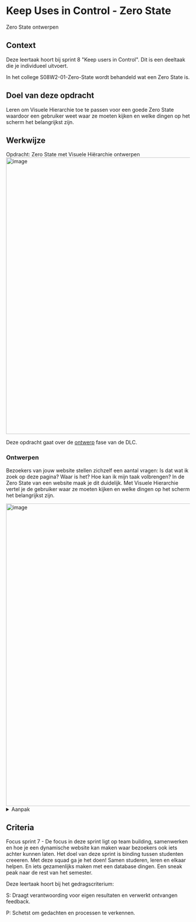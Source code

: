
# Keep Uses in Control - Zero State

Zero State ontwerpen

## Context

Deze leertaak hoort bij sprint 8 "Keep users in Control". Dit is een deeltaak die je individueel uitvoert.

In het college S08W2-01-Zero-State wordt behandeld wat een Zero State is.



## Doel van deze opdracht

Leren om Visuele Hierarchie toe te passen voor een goede Zero State waardoor een gebruiker weet waar ze moeten kijken en welke dingen op het scherm het belangrijkst zijn. 

## Werkwijze

Opdracht: Zero State met Visuele Hiërarchie ontwerpen<img width="756" alt="image" src="https://user-images.githubusercontent.com/1391509/158122684-6f52676d-dea6-4e85-aa94-3609e70312b4.png">

Deze opdracht gaat over de [ontwerp](#ontwerpen) fase van de DLC.

### Ontwerpen

Bezoekers van jouw website stellen zichzelf een aantal vragen: Is dat wat ik zoek op deze pagina? Waar is het? Hoe kan ik mijn taak volbrengen? In de Zero State van een website maak je dit duidelijk. Met Visuele Hierarchie vertel je de gebruiker waar ze moeten kijken en welke dingen op het scherm het belangrijkst zijn. 

<img width="827" alt="image" src="https://user-images.githubusercontent.com/1391509/158123865-61c9c075-bc54-44bb-b556-9b2e8568c23e.png">


<details>
<summary>Aanpak</summary>

1. Schets een nette Zero State van jouw opdracht. Schets alleen de viewport
2. Schrijf naast de schets: De User Story. Wie is de gebruiker? Wat komt de gebruiker op de pagina doen?
3. Bepaal de visuele hierarchie van jouw Zero State (1: Most Newsworthy info, 2: Important details, 3: Other)
    <img width="658" alt="image" src="https://user-images.githubusercontent.com/1391509/158123801-a4324c80-13cd-439a-8b7e-e5eab5df4151.png">

4. Maak 6 nieuwe schetsen van de Zero State in de viewport (Varieer met grootte, witruimte, positie op het scherm)
5. Maak weer 6 schetsen, dit keer mag de gebruiker scrollen
6. Werk de 3 beste ontwerpen in detail uit in Figma (of in CSS)
7. Presenteer de ontwerpen aan de opdrachtgever tijdens het tussentijdse feedbackgesprek


#### Materiaal ontwerpfase

- [Principles of User Interface Design 16 - A crucial moment: the zero state](http://bokardo.com/principles-of-user-interface-design/)
- [Visual Hierarchy: How Well Does Your Design Communicate?](http://vanseodesign.com/web-design/visual-hierarchy/)
- [Communicating a Message Through Visual Hierarchy](https://designmodo.com/visual-hierarchy/)

</details>




## Criteria

Focus sprint 7 - De focus in deze sprint ligt op team building, samenwerken en hoe je een dynamische website kan maken waar bezoekers ook iets achter kunnen laten.	Het doel van deze sprint is binding tussen studenten creeeren. Met deze squad ga je het doen! Samen studeren, leren en elkaar helpen. En iets gezamenlijks maken met een database dingen. Een sneak peak naar de rest van het semester.


Deze leertaak hoort bij het gedragscriterium:

S: Draagt verantwoording voor eigen resultaten en verwerkt ontvangen feedback.

P: Schetst om gedachten en processen te verkennen.
